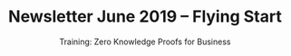 ---
layout: "post"
title: "Newsletter June 2019 – Flying Start"
subtitle: "Training: Zero Knowledge Proofs for Business"
image: "default.jpg"
category: "News"
link:
  type: "newsletter"
  url: " http://mailchi.mp/appliedblockchain/newsletter-072019"
---